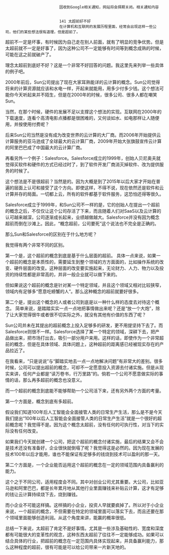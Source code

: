 
                            
                            因收到Google相关通知，网站将会择期关闭。相关通知内容
                            
                            
                            141 太超前好不好
                            在计算机和互联网的发展历程里面，经常会出现这样一些公司，他们的某些想法很有道理，但是超前了。

超前不一定是坏事，有时候因为自己走在别人前面，就有了明显的竞争优势。但是太超前就不一定是好事了，因为这种公司不一定能够有时间等到概念成熟的时候，可能在这之前就破产了。

理念太超前到底好不好？这是一个非常不好回答的问题。我这里先来列举一些具体的例子吧。

2000年前后，Sun公司提出了现在大家耳熟能详的云计算的概念。Sun公司觉得将来的计算资源就应该和水电一样，开起来就能用，用多少付多少钱。这个想法可能你今天听起来并不陌生，但是在2000年的时候，很多公司、很多人都在嘲笑Sun。

当然，在那个时候，硬件的发展不足以支撑这个想法的实现。互联网在2000年的下载速度，连看个高清电影点播都是很困难的，又何谈如水、如电那样让人随便用，并按使用付费呢？

后来Sun公司当然是没有成为改变世界的云计算的大厂商。而2006年开始提供云计算服务的亚马逊成了全球最大的云计算厂商，2009年开始大张旗鼓宣传云计算的阿里巴巴成了中国最大的云计算厂商。

再看另外一个例子：Salesforce。Salesforce成立的1999年，创始人贝尼奥夫就觉得买软件和硬件的方式已经过时了，到了软件开发厂商消灭掉软件、改为提供服务的时候了。

这个想法是不是很超前？当然是的。因为大概是到了2015年以后大家才开始在普遍的层面上认可和接受了这个方向。即使这样，不得不说，现在依然还是软件和云计算并存的局面。一切都上云，所有的软件都基于软件服务，这恐怕还得等很久。

Salesforce成立于1999年，和Sun公司不一样的是，它的创始人在提出一个超前的概念之后，不仅仅让这个公司存活了下来，而且随着人们对SaaS以及云计算的认可越来越深，公司逐渐成长起来，业绩越做越大。Salesforce并没有因为概念超前而倒在沙滩上。因此，“概念超前，公司要死”这个说法也不完全是正确的。

那么Sun和Salesforce的区别在于什么地方呢？

我觉得有两个非常不同的区别。

第一个是，这个超前的概念到底是基于什么层面的超前。 具体一点来说，如果一个超前的概念是本质性的，需要延生到整个领域的方方面面的，比如操作系统的改变、硬件层面的改变。这种层面的改变要实施起来，无论财力、人力、物力以及投资的持续性都是非常高的，并非一般企业就可以做下来的。

但如果说这个超前的概念是针对某一个特定领域，并且这个领域又相对比较狭窄，领域内有足够多“愿意吃螃蟹的人”。那么这种概念的超前就要好很多。

第二个是，提出这个概念的人或者公司到底是以一种什么样的态度去对待这个概念。 简单来说，是踏踏实实一点一点地把事情做出来呢？还是“放一个大炮”，除了让大家觉得很牛或者很不切实际之外，就没有其他有价值的东西了呢？

Sun公司并未在其提出的超前概念上投入足够多的研发，更不用提坚持下去了。而Salesforce则很不一样。Salesforce选择了某一个特定的领域，深耕下去，把产品做出来，把市场打出去，吸引一部分用户来用。这样的话，即使作为一个非常超前的概念，但是在具体领域、具体问题上，这种超前的距离感已经被现实存在的产品拉近了。

在我看来，“只是说说”与“脚踏实地去一点一点地解决问题”有非常大的差别。很多时候，公司可以提出超前的概念，可却不一定愿意投入资源去付诸实施。但是从现实来讲，任何产业都是“读万卷书，行万里路”的。倘若一个公司不愿意做实际的事情的话，那么再多超前的概念也没意义。

而一个超前的概念到底能不能够帮助一个公司活下来，还有另外两个方面的考量。

第一个方面是，概念到底有多超前。

假设我们知道100年后人工智能会全面接管人类的日常生产生活，那么是不是今天我们提出“100年以后人工智能会全面接管人类的日常生产生活”就是一个很好的超前概念呢？我觉得不是。因为这个概念太超前，没有任何的可执行性，对当下的实际没有任何改变。

如果我们今天就创建一个公司，把这个超前的概念付诸实施，最后的结果又会不会是技术还没有准备好，企业很快就倒塌了呢？我觉得这是必然的。因为现在发展的技术100年以后才能用，谁也不能保证有足够多的钱烧到技术可以盈利的那一天。

第二个方面是，一个企业能否运用这个超前的概念在一定的领域范围内具备赢利的能力。

这个之于不同公司，适用程度会不同。其中对创业公司尤其重要。大公司，比如亚马逊和阿里巴巴，都是长年累月地从其他行业里面赚钱来补贴云计算，这才有足够的钱让云计算持续烧下去，烧到赚钱。

而小企业不可能这样搞。这样搞的小企业，投资人早就要疯掉了。所以对于小企业来说，一个超前的概念，不但需要在特定的领域里面可以落实下去，而且还要在那个领域里面能够创造利润。从这个角度来讲，能赢的概率很低。

总结一下来说，太超前了肯定不是好事情。尤其是一些涉及基础性的、宽度和深度都有可能很大的变革性的观念，这种东西太超前了往往不一定能够成功。如果可以结合具体的行业，把超前的概念在一定范围内具体实现起来，并具备赢利能力，那么这种程度的超前，很有可能是可以给公司带来一片新天地的。

                        
                        
                            